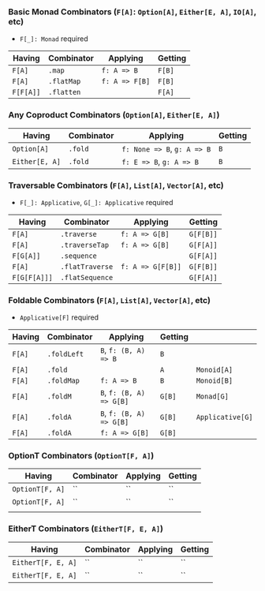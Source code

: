 ### Basic Monad Combinators (`F[A]`: `Option[A]`, `Either[E, A]`, `IO[A]`, etc)
- `F[_]: Monad` required

| Having    | Combinator | Applying       | Getting |
|-----------|------------|----------------|---------|
| `F[A]`    | `.map`     | `f: A => B`    | `F[B]`  |
| `F[A]`    | `.flatMap` | `f: A => F[B]` | `F[B]`  |
| `F[F[A]]` | `.flatten` |                | `F[A]`  |

### Any Coproduct Combinators (`Option[A]`, `Either[E, A]`)

| Having         | Combinator | Applying                    | Getting |
|----------------|------------|-----------------------------|---------|
| `Option[A]`    | `.fold`    | `f: None => B`, `g: A => B` | `B`     |
| `Either[E, A]` | `.fold`    | `f: E => B`, `g: A => B`    | `B`     |

### Traversable Combinators (`F[A]`, `List[A]`, `Vector[A]`, etc)
- `F[_]: Applicative`, `G[_]: Applicative` required

| Having       | Combinator      | Applying          | Getting   |
|--------------|-----------------|-------------------|-----------|
| `F[A]`       | `.traverse`     | `f: A => G[B]`    | `G[F[B]]` |
| `F[A]`       | `.traverseTap`  | `f: A => G[B]`    | `G[F[A]]` |
| `F[G[A]]`    | `.sequence`     |                   | `G[F[A]]` |
| `F[A]`       | `.flatTraverse` | `f: A => G[F[B]]` | `G[F[B]]` |
| `F[G[F[A]]]` | `.flatSequence` |                   | `G[F[A]]` |

### Foldable Combinators (`F[A]`, `List[A]`, `Vector[A]`, etc)
- `Applicative[F]` required

| Having | Combinator  | Applying                 | Getting |                  |
|--------|-------------|--------------------------|---------|------------------|
| `F[A]` | `.foldLeft` | `B`, `f: (B, A) => B`    | `B`     |                  |
| `F[A]` | `.fold`     |                          | `A`     | `Monoid[A]`      |
| `F[A]` | `.foldMap`  | `f: A => B`              | `B`     | `Monoid[B]`      |
| `F[A]` | `.foldM`    | `B`, `f: (B, A) => G[B]` | `G[B]`  | `Monad[G]`       |
| `F[A]` | `.foldA`    | `B`, `f: (B, A) => G[B]` | `G[B]`  | `Applicative[G]` |
| `F[A]` | `.foldA`    | `f: A => G[B]`           | `G[B]`  |                  |

### OptionT Combinators (`OptionT[F, A]`)

| Having          | Combinator | Applying | Getting |
|-----------------|------------|----------|---------|
| `OptionT[F, A]` | ``         | ``       | ``      |
| `OptionT[F, A]` | ``         | ``       | ``      |
|                 |            |          |         |

### EitherT Combinators (`EitherT[F, E, A]`)

| Having             | Combinator | Applying | Getting |
|--------------------|------------|----------|---------|
| `EitherT[F, E, A]` | ``         | ``       | ``      |
| `EitherT[F, E, A]` | ``         | ``       | ``      |

